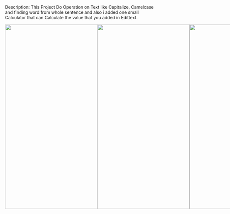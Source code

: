 Description:
This Project Do Operation on Text like Capitalize, Camelcase and finding word from whole sentence and also i added one small Calculator that can Calculate the value that you added in Edittext.
<div style="display:flex">
<image src="https://github.com/Rutvik599/MAD_Project/assets/126308040/8397f69c-a056-48ec-ba1a-adf7a476cace" height="600" width="300"/>
<image src="https://github.com/Rutvik599/MAD_Project/assets/126308040/894ef6b2-9ce0-4257-a566-9aeadf3d1086" height="600" width="300"/>
<image src="https://github.com/Rutvik599/MAD_Project/assets/126308040/17b78b05-cddf-4329-b562-aa6df1d18060" height="600" width="300"/>
</div>
